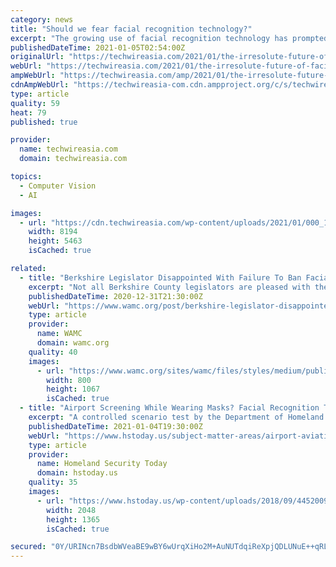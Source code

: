 ```yaml
---
category: news
title: "Should we fear facial recognition technology?"
excerpt: "The growing use of facial recognition technology has prompted calls for bans and stricter regulation around the world."
publishedDateTime: 2021-01-05T02:54:00Z
originalUrl: "https://techwireasia.com/2021/01/the-irresolute-future-of-facial-recognition/"
webUrl: "https://techwireasia.com/2021/01/the-irresolute-future-of-facial-recognition/"
ampWebUrl: "https://techwireasia.com/amp/2021/01/the-irresolute-future-of-facial-recognition/"
cdnAmpWebUrl: "https://techwireasia-com.cdn.ampproject.org/c/s/techwireasia.com/amp/2021/01/the-irresolute-future-of-facial-recognition/"
type: article
quality: 59
heat: 79
published: true

provider:
  name: techwireasia.com
  domain: techwireasia.com

topics:
  - Computer Vision
  - AI

images:
  - url: "https://cdn.techwireasia.com/wp-content/uploads/2021/01/000_1A94WQ.jpg"
    width: 8194
    height: 5463
    isCached: true

related:
  - title: "Berkshire Legislator Disappointed With Failure To Ban Facial Recognition Technology In Reform Bill"
    excerpt: "Not all Berkshire County legislators are pleased with the final form of the police reform bill Massachusetts Governor Charlie Baker signed into law on"
    publishedDateTime: 2020-12-31T21:30:00Z
    webUrl: "https://www.wamc.org/post/berkshire-legislator-disappointed-failure-ban-facial-recognition-technology-reform-bill"
    type: article
    provider:
      name: WAMC
      domain: wamc.org
    quality: 40
    images:
      - url: "https://www.wamc.org/sites/wamc/files/styles/medium/public/201910/paul_mark_2019.jpg"
        width: 800
        height: 1067
        isCached: true
  - title: "Airport Screening While Wearing Masks? Facial Recognition Tech Shows Up to 96 Percent Accuracy in Recent Test"
    excerpt: "A controlled scenario test by the Department of Homeland Security (DHS) Science and Technology Directorate (S&T) shows promising results for facial recognition technologies to accurately identify individuals wearing protective face masks."
    publishedDateTime: 2021-01-04T19:30:00Z
    webUrl: "https://www.hstoday.us/subject-matter-areas/airport-aviation-security/airport-screening-while-wearing-masks-facial-recognition-tech-shows-up-to-96-percent-accuracy-in-recent-test/"
    type: article
    provider:
      name: Homeland Security Today
      domain: hstoday.us
    quality: 35
    images:
      - url: "https://www.hstoday.us/wp-content/uploads/2018/09/44520092391_a1c12d166b_k.jpg"
        width: 2048
        height: 1365
        isCached: true

secured: "0Y/URINcn7BsdbWVeaBE9wBY6wUrqXiHo2M+AuNUTdqiReXpjQDLUNuE++qRLzhmMNQJiqcd3AlGjbDO4aTmEv7dLtKUZIQ3A5uPorSdzto77gwMVRioEw22Ra6VrCoz4h14ejdA0ez3VLtbb0Yllnl5Sut9ythcu7lh6x4c+6Vy0wx8qlHUhIxuT7lMBU/brAArxwVHhg/Ab/55PqcDRbMdLSYADDEgHQ/ai2ngzl/KEkFgfoAK7Ayv3Pu41ONxt7EHAU6ZxBpUJWHIWE2mJsogyx9KB+9+PgOXvrWVleOwib5haPN49qMMgleFo5tOVz9bIqeJvxP2pBOdRR6MWW5T2IJFCRPN5zxoGZYTa+0=;RvjISf2EzTaHsO9YqMTa3A=="
---
```


